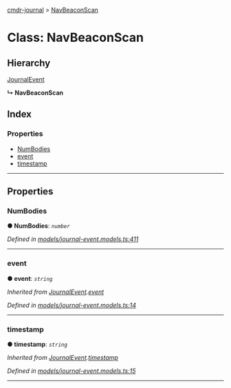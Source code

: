 [cmdr-journal](../README.md) > [NavBeaconScan](../classes/navbeaconscan.md)



# Class: NavBeaconScan

## Hierarchy


 [JournalEvent](journalevent.md)

**↳ NavBeaconScan**







## Index

### Properties

* [NumBodies](navbeaconscan.md#numbodies)
* [event](navbeaconscan.md#event)
* [timestamp](navbeaconscan.md#timestamp)



---
## Properties
<a id="numbodies"></a>

###  NumBodies

**●  NumBodies**:  *`number`* 

*Defined in [models/journal-event.models.ts:411](https://github.com/chrisbruford/cmdr-journal/blob/0588b1f/src/models/journal-event.models.ts#L411)*





___

<a id="event"></a>

###  event

**●  event**:  *`string`* 

*Inherited from [JournalEvent](journalevent.md).[event](journalevent.md#event)*

*Defined in [models/journal-event.models.ts:14](https://github.com/chrisbruford/cmdr-journal/blob/0588b1f/src/models/journal-event.models.ts#L14)*





___

<a id="timestamp"></a>

###  timestamp

**●  timestamp**:  *`string`* 

*Inherited from [JournalEvent](journalevent.md).[timestamp](journalevent.md#timestamp)*

*Defined in [models/journal-event.models.ts:15](https://github.com/chrisbruford/cmdr-journal/blob/0588b1f/src/models/journal-event.models.ts#L15)*





___


